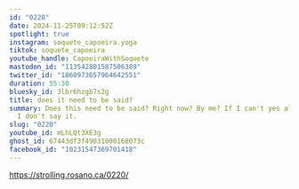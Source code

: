 ```yaml
---
id: "0220"
date: 2024-11-25T09:12:52Z
spotlight: true
instagram: soquete_capoeira.yoga
tiktok: soquete_capoeira
youtube_handle: CapoeiraWithSoquete
mastodon_id: "113542801587506389"
twitter_id: "1860973657964642551"
duration: 55:30
bluesky_id: 3lbr6hzgb7s2g
title: does it need to be said?
summary: Does this need to be said? Right now? By me? If I can't yes all three,
  I don't say it.
slug: "0220"
youtube_id: mLhLQt3XE3g
ghost_id: 67443df3f49031000168073c
facebook_id: "10231547369701418"
---
```

https://strolling.rosano.ca/0220/
